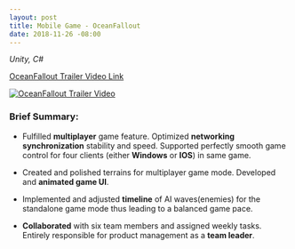 ```yaml
---
layout: post
title: Mobile Game - OceanFallout
date: 2018-11-26 -08:00
---
```


*Unity, C#*

[OceanFallout Trailer Video Link](https://www.youtube.com/watch?v=a9DGwLcpWWQ)

[![OceanFallout Trailer Video](http://img.youtube.com/vi/a9DGwLcpWWQ/0.jpg)](https://www.youtube.com/watch?v=a9DGwLcpWWQ)

### Brief Summary:  
  
* Fulfilled **multiplayer** game feature. Optimized **networking synchronization** stability and speed. Supported perfectly smooth game control for four clients (either **Windows** or **IOS**) in same game.

* Created and polished terrains for multiplayer game mode. Developed and **animated game UI**.

* Implemented and adjusted **timeline** of AI waves(enemies) for the standalone game mode thus leading to a balanced game pace.

* **Collaborated** with six team members and assigned weekly tasks. Entirely responsible for product management as a **team leader**.



